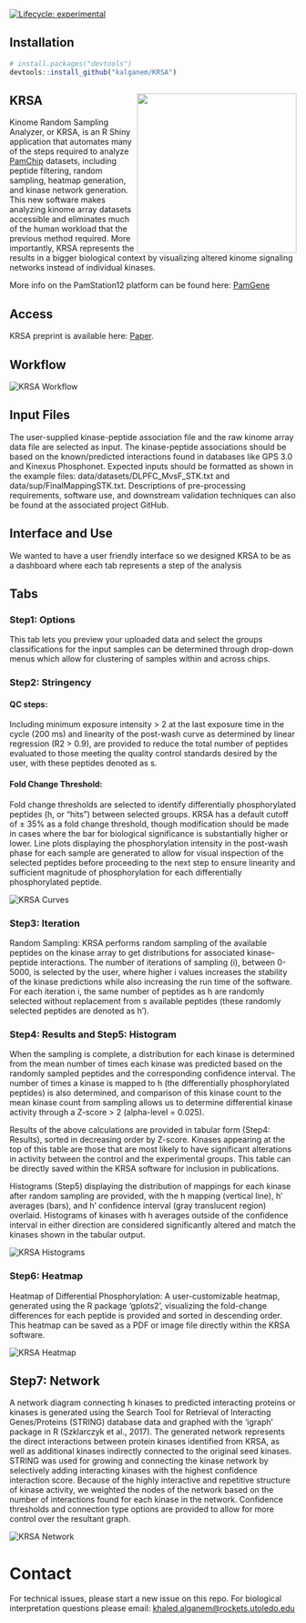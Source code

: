 <!-- badges: start -->

[![Lifecycle:
experimental](https://img.shields.io/badge/lifecycle-experimental-orange.svg)](https://www.tidyverse.org/lifecycle/#experimental)
<!-- badges: end -->

## Installation

``` r
# install.packages("devtools")
devtools::install_github("kalganem/KRSA")
```

## KRSA <img src='figures/krsa_logo_v3.png' align="right" height="280" />

Kinome Random Sampling Analyzer, or KRSA, is an R Shiny application that
automates many of the steps required to analyze
[PamChip](%22https://pamgene.com/technology/%22) datasets, including
peptide filtering, random sampling, heatmap generation, and kinase
network generation. This new software makes analyzing kinome array
datasets accessible and eliminates much of the human workload that the
previous method required. More importantly, KRSA represents the results
in a bigger biological context by visualizing altered kinome signaling
networks instead of individual kinases.

More info on the PamStation12 platform can be found here:
[PamGene](%22https://pamgene.com/%22)

## Access

KRSA preprint is available here:
[Paper](%22https://www.biorxiv.org/content/10.1101/2020.08.26.268581v1%22).

## Workflow

![KRSA Workflow](figures/workflow.jpg)

## Input Files

The user-supplied kinase-peptide association file and the raw kinome
array data file are selected as input. The kinase-peptide associations
should be based on the known/predicted interactions found in databases
like GPS 3.0 and Kinexus Phosphonet. Expected inputs should be formatted
as shown in the example files: data/datasets/DLPFC_MvsF_STK.txt and
data/sup/FinalMappingSTK.txt. Descriptions of pre-processing
requirements, software use, and downstream validation techniques can
also be found at the associated project GitHub.

## Interface and Use

We wanted to have a user friendly interface so we designed KRSA to be as
a dashboard where each tab represents a step of the analysis

## Tabs

### Step1: Options

This tab lets you preview your uploaded data and select the groups
classifications for the input samples can be determined through
drop-down menus which allow for clustering of samples within and across
chips.

### Step2: Stringency

#### QC steps:

Including minimum exposure intensity \> 2 at the last exposure time in
the cycle (200 ms) and linearity of the post-wash curve as determined by
linear regression (R2 \> 0.9), are provided to reduce the total number
of peptides evaluated to those meeting the quality control standards
desired by the user, with these peptides denoted as s.

#### Fold Change Threshold:

Fold change thresholds are selected to identify differentially
phosphorylated peptides (h, or “hits”) between selected groups. KRSA has
a default cutoff of ± 35% as a fold change threshold, though
modification should be made in cases where the bar for biological
significance is substantially higher or lower. Line plots displaying the
phosphorylation intensity in the post-wash phase for each sample are
generated to allow for visual inspection of the selected peptides before
proceeding to the next step to ensure linearity and sufficient magnitude
of phosphorylation for each differentially phosphorylated peptide.

![KRSA Curves](figures/curves.gif)

### Step3: Iteration

Random Sampling: KRSA performs random sampling of the available peptides
on the kinase array to get distributions for associated kinase-peptide
interactions. The number of iterations of sampling (i), between 0-5000,
is selected by the user, where higher i values increases the stability
of the kinase predictions while also increasing the run time of the
software. For each iteration i, the same number of peptides as h are
randomly selected without replacement from s available peptides (these
randomly selected peptides are denoted as h’).

### Step4: Results and Step5: Histogram

When the sampling is complete, a distribution for each kinase is
determined from the mean number of times each kinase was predicted based
on the randomly sampled peptides and the corresponding confidence
interval. The number of times a kinase is mapped to h (the
differentially phosphorylated peptides) is also determined, and
comparison of this kinase count to the mean kinase count from sampling
allows us to determine differential kinase activity through a Z-score \>
2 (alpha-level = 0.025).

Results of the above calculations are provided in tabular form (Step4:
Results), sorted in decreasing order by Z-score. Kinases appearing at
the top of this table are those that are most likely to have significant
alterations in activity between the control and the experimental groups.
This table can be directly saved within the KRSA software for inclusion
in publications.

Histograms (Step5) displaying the distribution of mappings for each
kinase after random sampling are provided, with the h mapping (vertical
line), h’ averages (bars), and h’ confidence interval (gray translucent
region) overlaid. Histograms of kinases with h averages outside of the
confidence interval in either direction are considered significantly
altered and match the kinases shown in the tabular output.

![KRSA Histograms](figures/hits.jpg)

### Step6: Heatmap

Heatmap of Differential Phosphorylation: A user-customizable heatmap,
generated using the R package ‘gplots2’, visualizing the fold-change
differences for each peptide is provided and sorted in descending order.
This heatmap can be saved as a PDF or image file directly within the
KRSA software.

![KRSA Heatmap](figures/heatmap.jpg)

## Step7: Network

A network diagram connecting h kinases to predicted interacting proteins
or kinases is generated using the Search Tool for Retrieval of
Interacting Genes/Proteins (STRING) database data and graphed with the
‘igraph’ package in R (Szklarczyk et al., 2017). The generated network
represents the direct interactions between protein kinases identified
from KRSA, as well as additional kinases indirectly connected to the
original seed kinases. STRING was used for growing and connecting the
kinase network by selectively adding interacting kinases with the
highest confidence interaction score. Because of the highly interactive
and repetitive structure of kinase activity, we weighted the nodes of
the network based on the number of interactions found for each kinase in
the network. Confidence thresholds and connection type options are
provided to allow for more control over the resultant graph.

![KRSA Network](figures/networks.jpg)

# Contact

For technical issues, please start a new issue on this repo. For
biological interpretation questions please email:
<khaled.alganem@rockets.utoledo.edu>
